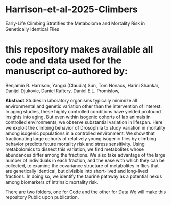 # Harrison-et-al-2025-Climbers
Early-Life Climbing Stratifies the Metabolome and Mortality Risk in Genetically Identical Flies

# this repository makes available all code and data used for the manuscript co-authored by:
Benjamin R. Harrison,
Yangxi (Claudia) Sun,
Tom Nonacs,
Harini Shankar,
Danijel Djukovic,
Daniel Raftery,
Daniel E.L. Promislow,

**Abstract**
Studies in laboratory organisms typically minimize all environmental and genetic variation other than the intervention of interest. In aging studies, these highly controlled conditions have yielded profound insights into aging. But even within isogenic cohorts of lab animals in controlled environments, we observe substantial variation in lifespan. Here we exploit the climbing behavior of Drosophila to study variation in mortality among isogenic populations in a controlled environment. We show that fractionating large cohorts of relatively young isogenic flies by climbing behavior predicts future mortality risk and stress sensitivity. Using metabolomics to dissect this variation, we find metabolites whose abundances differ among the fractions. We also take advantage of the large number of individuals in each fraction, and the ease with which they can be collected, to examine the covariance structure of metabolites in flies that are genetically identical, but divisible into short-lived and long-lived fractions. In doing so, we identify the taurine pathway as a potential nexus among biomarkers of intrinsic mortality risk. 

There are two folders, one for Code and the other for Data
We will make this repository Public upon publication.

